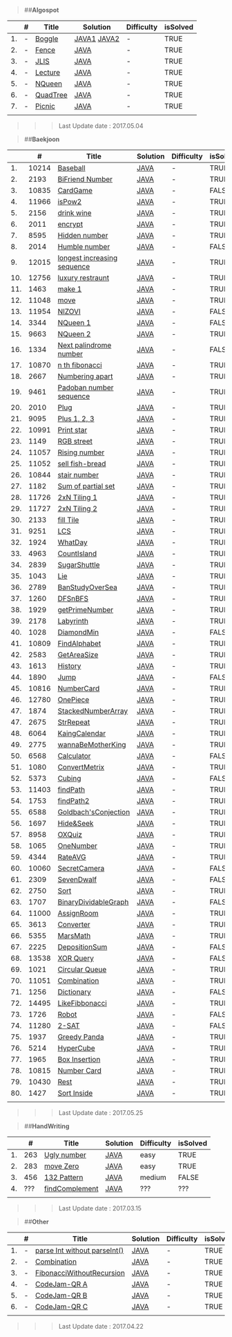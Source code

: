 > ##**Algospot**<br>

| | # | Title | Solution | Difficulty | isSolved |
|---|---| ---| --- | ---| ---|
| 1. | - | [Boggle](https://algospot.com/judge/problem/read/BOGGLE) | [JAVA1](https://github.com/rtef23/Algorithm/blob/master/Algospot/BoggleGame/MainBoggle.java) [JAVA2](https://github.com/rtef23/Algorithm/blob/master/Algospot_f/BoggleGame/MainBoggle2.java) | - | TRUE |
| 2. | - | [Fence](https://algospot.com/judge/problem/read/FENCE)| [JAVA](https://github.com/rtef23/Algorithm/blob/master/Algospot/FENCE/MainFence.java)| - | TRUE |
| 3. | - | [JLIS](https://algospot.com/judge/problem/read/JLIS)| [JAVA](https://github.com/rtef23/Algorithm/blob/master/Algospot/JLIS/MainJLIS.java)| - | TRUE |
| 4. | - | [Lecture](https://algospot.com/judge/problem/read/LECTURE)| [JAVA](https://github.com/rtef23/Algorithm/blob/master/Algospot/LECTURE/MainLecture.java)| - | TRUE |
| 5. | - | [NQueen](https://algospot.com/judge/problem/read/NQUEEN)| [JAVA](https://github.com/rtef23/Algorithm/blob/master/Algospot/NQueen/MainNQueen.java)| - | TRUE |
| 6. | - | [QuadTree](https://algospot.com/judge/problem/read/QUADTREE)| [JAVA](https://github.com/rtef23/Algorithm/blob/master/Algospot/QuodTree/MainQuod.java)| - | TRUE |
| 7. | - | [Picnic](https://algospot.com/judge/problem/read/PICNIC) | [JAVA](https://github.com/rtef23/Algorithm/blob/master/Algospot_f/Picnic/MainPicnic2.java) | -  | TRUE |
||||||
> > > Last Update date : 2017.05.04

> ##**Baekjoon**<br>

| | # | Title | Solution | Difficulty | isSolved |
|---|---| ---| --- | ---| ---|
| 1. | 10214 | [Baseball](https://acmicpc.net/problem/10214) | [JAVA](https://github.com/rtef23/Algorithm/blob/master/BaekJoon/BaseBall/MainBaseBall.java) | - | TRUE |
| 2. | 2193 | [BiFriend Number](https://acmicpc.net/problem/2193)| [JAVA](https://github.com/rtef23/Algorithm/blob/master/BaekJoon/BiFriendNum/MainPro2193.java)| - | TRUE |
| 3. | 10835 | [CardGame](https://acmicpc.net/problem/10835)| [JAVA](https://github.com/rtef23/Algorithm/blob/master/BaekJoon/CardGame/MainPro10835.java)| - | FALSE |
| 4. | 11966 | [isPow2](https://acmicpc.net/problem/11966)| [JAVA](https://github.com/rtef23/Algorithm/blob/master/BaekJoon/Chk2Pow2/MainPro11966.java)| - | TRUE|
| 5. | 2156 | [drink wine](https://acmicpc.net/problem/2156)| [JAVA](https://github.com/rtef23/Algorithm/blob/master/BaekJoon/DrinkWine/MainPro2156.java)| - | TRUE |
| 6. | 2011 | [encrypt](https://acmicpc.net/problem/2011)| [JAVA](https://github.com/rtef23/Algorithm/blob/master/BaekJoon/Encrypt/MainPro2011.java)| - | TRUE |
| 7. | 8595 | [Hidden number](https://acmicpc.net/problem/8595)| [JAVA](https://github.com/rtef23/Algorithm/blob/master/BaekJoon/HiddenNum/MainPro8595.java)| - | TRUE |
| 8. | 2014 | [Humble number](https://acmicpc.net/problem/2014)| [JAVA](https://github.com/rtef23/Algorithm/blob/master/BaekJoon/HumbleNumber/MainPro2014.java)| - | FALSE |
| 9. | 12015 | [longest increasing sequence](https://acmicpc.net/problem/12015)| [JAVA](https://github.com/rtef23/Algorithm/blob/master/BaekJoon/IncNumSeq2/MainPro12015_2.java)| - | TRUE |
| 10. | 12756 | [luxury restraunt](https://acmicpc.net/problem/12756)| [JAVA](https://github.com/rtef23/Algorithm/blob/master/BaekJoon/LuxuryRestraunt/MainPro12756.java)| - | TRUE |
| 11. | 1463 | [make 1](https://acmicpc.net/problem/1463)| [JAVA](https://github.com/rtef23/Algorithm/blob/master/BaekJoon/Make1/MainPro1463_2.java)| - | TRUE |
| 12. | 11048 | [move](https://acmicpc.net/problem/11048)| [JAVA](https://github.com/rtef23/Algorithm/blob/master/BaekJoon/Moving/MainPro11048.java)| - | TRUE |
| 13. | 11954 | [NIZOVI](https://acmicpc.net/problem/11954)| [JAVA](https://github.com/rtef23/Algorithm/blob/master/BaekJoon/NIZOVI/MainPro11954.java)| - | FALSE |
| 14. | 3344 | [NQueen 1](https://acmicpc.net/problem/3344)| [JAVA](https://github.com/rtef23/Algorithm/blob/master/BaekJoon/NQueen/MainPro3344.java)| - | FALSE |
| 15. | 9663 | [NQueen 2](https://acmicpc.net/problem/9663)| [JAVA](https://github.com/rtef23/Algorithm/blob/master/BaekJoon/NQueen/MainPro9663.java)| - | TRUE |
| 16. | 1334 | [Next palindrome number](https://acmicpc.net/problem/1334)| [JAVA](https://github.com/rtef23/Algorithm/blob/master/BaekJoon/NextPalindrome/MainPro1334.java)| - | FALSE |
| 17. | 10870 | [n th fibonacci](https://acmicpc.net/problem/10870)| [JAVA](https://github.com/rtef23/Algorithm/blob/master/BaekJoon/NthFibonacci/MainPro10870.java)| - | TRUE |
| 18. | 2667 | [Numbering apart](https://acmicpc.net/problem/2667)| [JAVA](https://github.com/rtef23/Algorithm/blob/master/BaekJoon/NumberingApart/MainPro2667.java)| - | TRUE |
| 19. | 9461 | [Padoban number sequence](https://acmicpc.net/problem/9461)| [JAVA](https://github.com/rtef23/Algorithm/blob/master/BaekJoon/Padoban_ISeq/MainPro9461.java)| - | TRUE |
| 20. | 2010 | [Plug](https://acmicpc.net/problem/2010)| [JAVA](https://github.com/rtef23/Algorithm/blob/master/BaekJoon/PlugCom/MainPro2010.java)| - | TRUE |
| 21. | 9095 | [Plus 1, 2, 3](https://acmicpc.net/problem/9095)| [JAVA](https://github.com/rtef23/Algorithm/blob/master/BaekJoon/Plus123/MainPro9095.java)| - | TRUE |
| 22. | 10991 | [Print star](https://acmicpc.net/problem/10991)| [JAVA](https://github.com/rtef23/Algorithm/blob/master/BaekJoon/PrintStar/MainPro10991.java)| - | TRUE |
| 23. | 1149 | [RGB street](https://acmicpc.net/problem/1149)| [JAVA](https://github.com/rtef23/Algorithm/blob/master/BaekJoon/RGBHouse/MainPro1149.java)| - | TRUE |
| 24. | 11057 | [Rising number](https://acmicpc.net/problem/11057)| [JAVA](https://github.com/rtef23/Algorithm/blob/master/BaekJoon/RisingNum/MainPro11057.java)| - | TRUE |
| 25. | 11052 | [sell fish-bread](https://acmicpc.net/problem/11052)| [JAVA](https://github.com/rtef23/Algorithm/blob/master/BaekJoon/SellBoung_a_bread/MainPro11052.java)| - | TRUE |
| 26. | 10844 | [stair number](https://acmicpc.net/problem/10844)| [JAVA](https://github.com/rtef23/Algorithm/blob/master/BaekJoon/StairNum/MainPro10844.java)| - | TRUE|
| 27. | 1182 | [Sum of partial set](https://acmicpc.net/problem/1182)| [JAVA](https://github.com/rtef23/Algorithm/blob/master/BaekJoon/SumOfPartialSet/MainPro1182.java)| - | TRUE|
| 28. | 11726 | [2xN Tiling 1](https://acmicpc.net/problem/11726)| [JAVA](https://github.com/rtef23/Algorithm/blob/master/BaekJoon/Tiling/MainPro11726.java)| - | TRUE |
| 29. | 11727 | [2xN Tiling 2](https://acmicpc.net/problem/11727)| [JAVA](https://github.com/rtef23/Algorithm/blob/master/BaekJoon/Tiling/MainPro11727.java)| - | TRUE |
| 30. | 2133 | [fill Tile](https://acmicpc.net/problem/2133)| [JAVA](https://github.com/rtef23/Algorithm/blob/master/BaekJoon/Tiling/MainPro2133.java)| - | TRUE |
| 31. | 9251 | [LCS](https://www.acmicpc.net/problem/9251) | [JAVA](https://github.com/rtef23/Algorithm/blob/master/BaekJoon/LCS/MainPro9251.java) | - | TRUE |
| 32. | 1924 | [WhatDay](https://www.acmicpc.net/problem/1924) | [JAVA](https://github.com/rtef23/Algorithm/blob/master/BaekJoon/WhatDay/MainPro1924.java) | - | TRUE |
| 33. | 4963 | [CountIsland](https://www.acmicpc.net/problem/4963) | [JAVA](https://github.com/rtef23/Algorithm/blob/master/BaekJoon/countIsland/MainPro4963.java)| - | TRUE |
| 34. | 2839 | [SugarShuttle](https://www.acmicpc.net/problem/2839) | [JAVA](https://github.com/rtef23/Algorithm/blob/master/BaekJoon/SugarShuttle/MainPro2839.java)| - | TRUE |
| 35. | 1043| [Lie](https://www.acmicpc.net/problem/1043) | [JAVA](https://github.com/rtef23/Algorithm/blob/master/BaekJoon/Liar/MainPro1043.java)| - | TRUE |
| 36. | 2789| [BanStudyOverSea](https://www.acmicpc.net/problem/2789)| [JAVA](https://github.com/rtef23/Algorithm/blob/master/BaekJoon/BanStudyOversea/MainPro2789.java)| - | TRUE |
| 37. | 1260| [DFSnBFS](https://www.acmicpc.net/problem/1260)| [JAVA](https://github.com/rtef23/Algorithm/blob/master/BaekJoon/DFSnBFS/MainPro1260.java)| - | TRUE |
| 38. | 1929| [getPrimeNumber](https://www.acmicpc.net/problem/1929)| [JAVA](https://github.com/rtef23/Algorithm/blob/master/BaekJoon/GetPrimeNum/MainPro1929.java)| - | TRUE |
| 39. | 2178| [Labyrinth](https://www.acmicpc.net/problem/2178)| [JAVA](https://github.com/rtef23/Algorithm/blob/master/BaekJoon/Labyrinth/MainPro2178.java)| - | TRUE |
| 40. | 1028| [DiamondMin](https://www.acmicpc.net/problem/1028)| [JAVA](https://github.com/rtef23/Algorithm/blob/master/BaekJoon/DiamondMine/MainPro1028.java)| - | FALSE |
| 41. | 10809| [FindAlphabet](https://www.acmicpc.net/problem/10809)| [JAVA](https://github.com/rtef23/Algorithm/blob/master/BaekJoon/FindAlphabet/MainPro10809.java)| - | TRUE |
| 42. | 2583| [GetAreaSize](https://www.acmicpc.net/problem/2583)| [JAVA](https://github.com/rtef23/Algorithm/blob/master/BaekJoon/GetAreaSize/Main2583.java)| - | TRUE |
| 43. | 1613| [History](https://www.acmicpc.net/problem/1613)| [JAVA](https://github.com/rtef23/Algorithm/blob/master/BaekJoon/History/Main1613.java)| - | TRUE |
| 44. | 1890| [Jump](https://www.acmicpc.net/problem/1890)| [JAVA](https://github.com/rtef23/Algorithm/blob/master/BaekJoon/Jump/MainPro1890.java)| - | FALSE |
| 45. | 10816| [NumberCard](https://www.acmicpc.net/problem/10816)| [JAVA](https://github.com/rtef23/Algorithm/blob/master/BaekJoon/NumberCard/MainPro10816.java)| - | TRUE |
| 46. | 12780| [OnePiece](https://www.acmicpc.net/problem/12780)| [JAVA](https://github.com/rtef23/Algorithm/blob/master/BaekJoon/Onepiece/MainPro12780.java)| - | TRUE|
| 47. | 1874| [StackedNumberArray](https://www.acmicpc.net/problem/1874)| [JAVA](https://github.com/rtef23/Algorithm/blob/master/BaekJoon/StackedNumberArray/Main1874.java)| - | TRUE |
| 47. | 2675| [StrRepeat](https://www.acmicpc.net/problem/2675)| [JAVA](https://github.com/rtef23/Algorithm/blob/master/BaekJoon/StrRepeat/MainPro2675.java)| - | TRUE |
| 48. | 6064| [KaingCalendar](https://www.acmicpc.net/problem/6064)| [JAVA](https://github.com/rtef23/Algorithm/blob/master/BaekJoon/kaingCal/MainPro6064.java)| - | TRUE |
| 49. | 2775| [wannaBeMotherKing](https://www.acmicpc.net/problem/2775)| [JAVA](https://github.com/rtef23/Algorithm/blob/master/BaekJoon/wannaBeMotherKing/MainPro2775.java)| - | TRUE |
| 50. | 6568| [Calculator](https://www.acmicpc.net/problem/6568)| [JAVA](https://github.com/rtef23/Algorithm/blob/master/BaekJoon/Calculator/MainPro6568_1.java)| - | FALSE |
| 51. | 1080| [ConvertMetrix](https://www.acmicpc.net/problem/1080)| [JAVA](https://github.com/rtef23/Algorithm/blob/master/BaekJoon/ConvertMetrix/MainPro1080.java)| - | TRUE |
| 52. | 5373| [Cubing](https://www.acmicpc.net/problem/5373)| [JAVA](https://github.com/rtef23/Algorithm/blob/master/BaekJoon/Cubing/MainPro5373.java)| - | FALSE |
| 53. | 11403| [findPath](https://www.acmicpc.net/problem/11403)| [JAVA](https://github.com/rtef23/Algorithm/blob/master/BaekJoon/FindPath/MainPro11403.java)| - | TRUE |
| 54. | 1753| [findPath2](https://www.acmicpc.net/problem/1753)| [JAVA](https://github.com/rtef23/Algorithm/blob/master/BaekJoon/FindPath/MainPro1753.java)| - | TRUE |
| 55. | 6588| [Goldbach'sConjection](https://www.acmicpc.net/problem/6588)| [JAVA](https://github.com/rtef23/Algorithm/blob/master/BaekJoon/GoldbachConjecture/MainPro6588.java)| - | TRUE |
| 56. | 1697| [Hide&Seek](https://www.acmicpc.net/problem/1697)| [JAVA](https://github.com/rtef23/Algorithm/blob/master/BaekJoon/HideAndSeek/MainPro1697.java)| - | TRUE |
| 57. | 8958| [OXQuiz](https://www.acmicpc.net/problem/8958)| [JAVA](https://github.com/rtef23/Algorithm/blob/master/BaekJoon/OX/MainPro8958.java)| - | TRUE |
| 58. | 1065| [OneNumber](https://www.acmicpc.net/problem/1065)| [JAVA](https://github.com/rtef23/Algorithm/blob/master/BaekJoon/OneNumber/MainPro1065.java)| - | TRUE |
| 59. | 4344| [RateAVG](https://www.acmicpc.net/problem/4344)| [JAVA](https://github.com/rtef23/Algorithm/blob/master/BaekJoon/RateAvg/MainPro4344.java)| - | TRUE |
| 60. | 10060| [SecretCamera](https://www.acmicpc.net/problem/10060)| [JAVA](https://github.com/rtef23/Algorithm/blob/master/BaekJoon/SecretCamera/MainPro10060.java)| - | FALSE |
| 61. | 2309| [SevenDwalf](https://www.acmicpc.net/problem/2309)| [JAVA](https://github.com/rtef23/Algorithm/blob/master/BaekJoon/SnowWhite/MainPro2309.java)| - | FALSE |
| 62. | 2750| [Sort](https://www.acmicpc.net/problem/2750)| [JAVA](https://github.com/rtef23/Algorithm/blob/master/BaekJoon/Sort/MainPro2750.java)| - | TRUE |
| 63. | 1707| [BinaryDividableGraph](https://www.acmicpc.net/problem/1707)| [JAVA](https://github.com/rtef23/Algorithm/blob/master/BaekJoon/isBinaryDividableGraph/MainPro1707.java)| - | FALSE |
| 64. | 11000| [AssignRoom](https://www.acmicpc.net/problem/11000)| [JAVA](https://github.com/rtef23/Algorithm/blob/master/BaekJoon/AssignRoom/MainPro11000.java) | -  | TRUE |
| 65. | 3613| [Converter](https://www.acmicpc.net/problem/3613)| [JAVA](https://github.com/rtef23/Algorithm/blob/master/BaekJoon/Converter/MainPro3613.java)| - | TRUE |
| 66. | 5355| [MarsMath](https://www.acmicpc.net/problem/5355)| [JAVA](https://github.com/rtef23/Algorithm/blob/master/BaekJoon/MarsMath/MainPro5355.java)| - | TRUE |
| 67. | 2225| [DepositionSum](https://www.acmicpc.net/problem/2225)| [JAVA](https://github.com/rtef23/Algorithm/blob/master/BaekJoon/SumDeposition/MainPro2225.java)| - | FALSE |
| 68. | 13538| [XOR Query](https://www.acmicpc.net/problem/13538)| [JAVA](https://github.com/rtef23/Algorithm/blob/master/BaekJoon/XORQuery/MainPro13538.java)| - | FALSE |
| 69. | 1021| [Circular Queue](https://www.acmicpc.net/problem/1021)| [JAVA](https://github.com/rtef23/Algorithm/blob/master/BaekJoon/CircularQueue/MainPro1021.java)| - | TRUE |
| 70. | 11051| [Combination](https://www.acmicpc.net/problem/11051)| [JAVA](https://github.com/rtef23/Algorithm/blob/master/BaekJoon/Combination/MainPro11051.java)| - | TRUE |
| 71. | 1256| [Dictionary](https://www.acmicpc.net/problem/1256)| [JAVA](https://github.com/rtef23/Algorithm/blob/master/BaekJoon/Dictionary/MainPro1256.java)| - | FALSE |
| 72. | 14495| [LikeFibbonacci](https://www.acmicpc.net/problem/14495)| [JAVA](https://github.com/rtef23/Algorithm/blob/master/BaekJoon/LikeFibbonacci/MainPro14495.java)| - | TRUE |
| 73. | 1726| [Robot](https://www.acmicpc.net/problem/1726)| [JAVA](https://github.com/rtef23/Algorithm/blob/master/BaekJoon/Robot/MainPro1726.java)| - | FALSE |
| 74. | 11280| [2-SAT](https://www.acmicpc.net/problem/11280)| [JAVA](https://github.com/rtef23/Algorithm/blob/master/BaekJoon/Sat2/MainPro11280.java)| - | FALSE |
| 75. | 1937| [Greedy Panda](https://www.acmicpc.net/problem/1937)| [JAVA](https://github.com/rtef23/Algorithm/blob/master/BaekJoon/GreedyPanda/MainPro1937.java)| - | TRUE |
| 76. | 5214| [HyperCube](https://www.acmicpc.net/problem/5214)| [JAVA](https://github.com/rtef23/Algorithm/blob/master/BaekJoon/HyperCube/MainPro5214.java)| - | TRUE |
| 77. | 1965| [Box Insertion](https://www.acmicpc.net/problem/1965)| [JAVA](https://github.com/rtef23/Algorithm/blob/master/BaekJoon/InsertionBox/MainPro1965.java)| - | TRUE |
| 78. | 10815| [Number Card](https://www.acmicpc.net/problem/10815)| [JAVA](https://github.com/rtef23/Algorithm/blob/master/BaekJoon/NumberCard/MainPro10815.java)| - | TRUE |
| 79. | 10430| [Rest](https://www.acmicpc.net/problem/10430)| [JAVA](https://github.com/rtef23/Algorithm/blob/master/BaekJoon/RestValue/MainPro10430.java)| - | TRUE |
| 80. | 1427| [Sort Inside](https://www.acmicpc.net/problem/1427)| [JAVA](https://github.com/rtef23/Algorithm/blob/master/BaekJoon/SortInside/MainPro1427.java)| - | TRUE |
| | | | | | |

>>>Last Update date : 2017.05.25

>##**HandWriting**<br>

| | # | Title | Solution | Difficulty | isSolved|
|---|---|---|---|---|---|
| 1. | 263 | [Ugly number](https://leetcode.com/problems/ugly-number/)| [JAVA](https://github.com/rtef23/Algorithm/blob/master/HandWriting/UglyNumber/UglyNumber.java)| easy | TRUE |
| 2. | 283 | [move Zero](https://leetcode.com/problems/move-zeroes/)| [JAVA](https://github.com/rtef23/Algorithm/blob/master/HandWriting/moveZero/moveZero.java)| easy | TRUE |
| 3. | 456 | [132 Pattern](https://leetcode.com/problems/132-pattern/)| [JAVA]()| medium | FALSE |
| 4. | ??? | [findComplement]()| [JAVA](https://github.com/rtef23/Algorithm/blob/master/HandWriting/findComplement/findComplement.java)| ??? | ??? |
| | | | | | |
>>>Last Update date : 2017.03.15

>##**Other**<br>

| | # | Title | Solution | Difficulty | isSolved |
|---|---|---|---|---|---|
| 1. | - | [parse Int without parseInt()](https://github.com/rtef23/Algorithm/blob/master/MDfiles/parseInt.md)| [JAVA](https://github.com/rtef23/Algorithm/blob/master/others/Algorithm/ParseInt.java)| - | TRUE |
| 2. | - | [Combination]()| [JAVA](https://github.com/rtef23/Algorithm/blob/master/others/Algorithm/Combination.java) | - | TRUE |
| 3. | - | [FibonacciWithoutRecursion]()| [JAVA](https://github.com/rtef23/Algorithm/blob/master/others/Algorithm/FibonacciWithoutRecursion.java)| - | TRUE |
| 4. | - | [CodeJam-QR A](https://code.google.com/codejam/contest/5304486/dashboard#s=p0)| [JAVA](https://github.com/rtef23/Algorithm/blob/master/others/CodeJam2017_QR/A.java)| - | TRUE |
| 5. | - | [CodeJam-QR B](https://code.google.com/codejam/contest/5304486/dashboard#s=p1)| [JAVA](https://github.com/rtef23/Algorithm/blob/master/others/CodeJam2017_QR/B.java)| - | TRUE |
| 6. | - | [CodeJam-QR C](https://code.google.com/codejam/contest/5304486/dashboard#s=p2)| [JAVA](https://github.com/rtef23/Algorithm/blob/master/others/CodeJam2017_QR/C.java)| - | TRUE |
| | | | | | |

>>>Last Update date : 2017.04.22
